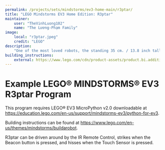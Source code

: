 ```yaml
---
permalink: /projects/sets/mindstorms/ev3-home-main/r3ptar/
title: "LEGO Mindstorms EV3 Home Edition: R3ptar"
maintainer:
    user: "TheVinhLuong102"
    name: "The Lương-Phạm Family"
image:
    local: "r3ptar.jpeg"
    credit: "LEGO"
description:
    "One of the most loved robots, the standing 35 cm. / 13.8 inch tall R3PTAR robot slithers across the floor like a real cobra, and strikes at lightning speed with it’s pointed red fangs."
building_instructions:
    external: https://www.lego.com/cdn/product-assets/product.bi.additional.extra.pdf/31313_X_R3PTAR.pdf
---
```


# Example LEGO® MINDSTORMS® EV3 R3ptar Program

This program requires LEGO® EV3 MicroPython v2.0 downloadable at https://education.lego.com/en-us/support/mindstorms-ev3/python-for-ev3.

Building instructions can be found at https://www.lego.com/en-us/themes/mindstorms/buildarobot.

R3ptar can be driven around by the IR Remote Control, strikes when the Beacon button is pressed, and hisses when the Touch Sensor is pressed.
